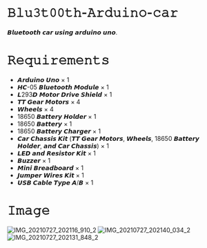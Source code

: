 # 𝙱𝚕𝚞𝟹𝚝𝟶𝟶𝚝𝚑-𝙰𝚛𝚍𝚞𝚒𝚗𝚘-𝚌𝚊𝚛
𝘽𝙡𝙪𝙚𝙩𝙤𝙤𝙩𝙝 𝙘𝙖𝙧 𝙪𝙨𝙞𝙣𝙜 𝙖𝙧𝙙𝙪𝙞𝙣𝙤 𝙪𝙣𝙤.

# 𝚁𝚎𝚚𝚞𝚒𝚛𝚎𝚖𝚎𝚗𝚝𝚜
* 𝘼𝙧𝙙𝙪𝙞𝙣𝙤 𝙐𝙣𝙤 × 1	
* 𝙃𝘾-05 𝘽𝙡𝙪𝙚𝙩𝙤𝙤𝙩𝙝 𝙈𝙤𝙙𝙪𝙡𝙚	× 1	
* 𝙇293𝘿 𝙈𝙤𝙩𝙤𝙧 𝘿𝙧𝙞𝙫𝙚 𝙎𝙝𝙞𝙚𝙡𝙙 × 1	
* 𝙏𝙏 𝙂𝙚𝙖𝙧 𝙈𝙤𝙩𝙤𝙧𝙨	× 4	
* 𝙒𝙝𝙚𝙚𝙡𝙨	× 4	
* 18650 𝘽𝙖𝙩𝙩𝙚𝙧𝙮 𝙃𝙤𝙡𝙙𝙚𝙧	× 1	
* 18650 𝘽𝙖𝙩𝙩𝙚𝙧𝙮	× 1	
* 18650 𝘽𝙖𝙩𝙩𝙚𝙧𝙮 𝘾𝙝𝙖𝙧𝙜𝙚𝙧	× 1	
* 𝘾𝙖𝙧 𝘾𝙝𝙖𝙨𝙨𝙞𝙨 𝙆𝙞𝙩 (𝙏𝙏 𝙂𝙚𝙖𝙧 𝙈𝙤𝙩𝙤𝙧𝙨, 𝙒𝙝𝙚𝙚𝙡𝙨, 18650 𝘽𝙖𝙩𝙩𝙚𝙧𝙮 𝙃𝙤𝙡𝙙𝙚𝙧, 𝙖𝙣𝙙 𝘾𝙖𝙧 𝘾𝙝𝙖𝙨𝙨𝙞𝙨)	× 1	
* 𝙇𝙀𝘿 𝙖𝙣𝙙 𝙍𝙚𝙨𝙞𝙨𝙩𝙤𝙧 𝙆𝙞𝙩	× 1	
* 𝘽𝙪𝙯𝙯𝙚𝙧	× 1	
* 𝙈𝙞𝙣𝙞 𝘽𝙧𝙚𝙖𝙙𝙗𝙤𝙖𝙧𝙙	× 1	
* 𝙅𝙪𝙢𝙥𝙚𝙧 𝙒𝙞𝙧𝙚𝙨 𝙆𝙞𝙩	× 1	
* 𝙐𝙎𝘽 𝘾𝙖𝙗𝙡𝙚 𝙏𝙮𝙥𝙚 𝘼/𝘽	× 1
# 𝙸𝚖𝚊𝚐𝚎
![IMG_20210727_202116_910_2](https://user-images.githubusercontent.com/86579429/141721572-72fa40db-6157-4a8f-a482-4ca07967ba0f.jpg)
![IMG_20210727_202140_034_2](https://user-images.githubusercontent.com/86579429/141721577-dcec0f86-4e98-4221-83a7-b9313797da29.jpg)
![IMG_20210727_202131_848_2](https://user-images.githubusercontent.com/86579429/141721582-b269a6de-3ac7-444e-9795-b0d4b3f101d9.jpg)


